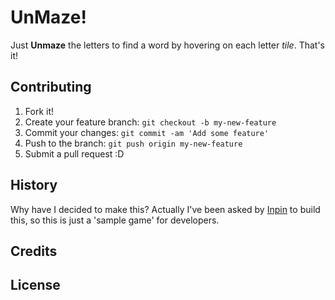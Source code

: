 # UnMaze!
 
 Just **Unmaze** the letters to find a word by hovering on each letter *tile*. That's it!
 
  
## Contributing
1. Fork it!
2. Create your feature branch: `git checkout -b my-new-feature`
3. Commit your changes: `git commit -am 'Add some feature'`
4. Push to the branch: `git push origin my-new-feature`
5. Submit a pull request :D
## History
Why have I decided to make this? Actually I've been asked by [Inpin](https://www.linkedin.com/company/inpin.ir/about/) to build this, so this is just a 'sample game' for developers.
## Credits 
## License
